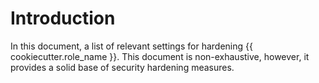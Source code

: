 # Introduction
In this document, a list of relevant settings for hardening {{ cookiecutter.role_name }}.
This document is non-exhaustive, however, it provides a solid base of security hardening 
measures.
